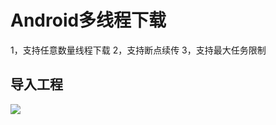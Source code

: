 # Android多线程下载
1，支持任意数量线程下载 
2，支持断点续传
3，支持最大任务限制
## 导入工程
[![](https://jitpack.io/v/holleQiang/DownloadManager.svg)](https://jitpack.io/#holleQiang/DownloadManager)
